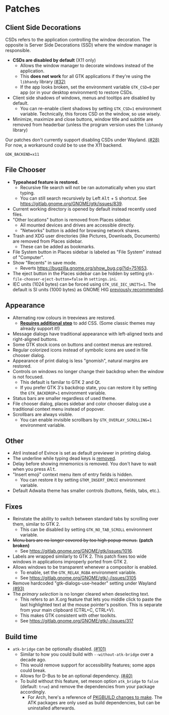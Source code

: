 # Patches

## Client Side Decorations

CSDs refers to the application controlling the window decoration. The opposite is Server Side Decorations (SSD) where the window manager is responsible.

* **CSDs are disabled by default** (X11 only)
  * Allows the window manager to decorate windows instead of the application.
  * This **does not work** for all GTK applications if they're using the `libhandy` library [(#32)](https://github.com/lah7/gtk3-classic/issues/32)
  * If the app looks broken, set the environment variable `GTK_CSD=0` per app (or in your desktop environment) to restore CSDs.
* Client side shadows of windows, menus and tooltips are disabled by default.
  * You can re-enable client shadows by setting `GTK_CSD=1` environment variable. Technically, this forces CSD on the window, so use wisely.
* Minimize, maximize and close buttons, window title and subtitle are removed from headerbar (unless the program version uses the `libhandy` library)

Our patches don't currently support disabling CSDs under Wayland. [(#28)](https://github.com/lah7/gtk3-classic/issues/28)
For now, a workaround could be to use the X11 backend.

    GDK_BACKEND=x11


## File Chooser

* **Typeahead feature is restored.**
  * Recursive file search will not be ran automatically when you start typing.
  * You can still search recursively by Left <kbd>Alt</kbd> + <kbd>S</kbd> shortcut. See https://gitlab.gnome.org/GNOME/gtk/issues/839.
* Current working directory is opened by default instead recently used files.
* "Other locations" button is removed from Places sidebar.
  * All mounted devices and drives are accessible directly.
  * "Networks" button is added for browsing network shares.
* Trash and XDG user directories (like Pictures, Downloads, Documents) are removed from Places sidebar.
  * These can be added as bookmarks.
* File System button in Places sidebar is labeled as "File System" instead of "Computer".
* Show "Recents" in save mode.
  * Reverts https://bugzilla.gnome.org/show_bug.cgi?id=751653.
* The eject button in the Places sidebar can be hidden by setting `gtk-file-chooser-eject-button=false` in `settings.ini`.
* IEC units (1024 bytes) can be forced using `GTK_USE_IEC_UNITS=1`. The default is SI units (1000 bytes) as GNOME HIG [previously recommended](https://bugzilla.gnome.org/show_bug.cgi?id=309850#c2).


## Appearance

* Alternating row colours in treeviews are restored.
  * [**Requires additional step**](https://github.com/lah7/gtk3-classic/wiki/Treeview:-Alternating-Colours-CSS) to add CSS. (Some classic themes may already support it!)
* Message dialogs have traditional appearance with left-aligned texts and right-aligned buttons.
* Some GTK stock icons on buttons and context menus are restored.
* Regular colorized icons instead of symbolic icons are used in file chooser dialog.
* Appearance of print dialog is less "gnomish", natural margins are restored.
* Controls on windows no longer change their backdrop when the window is not focused.
  * This default is familar to GTK 2 and Qt.
  * If you prefer GTK 3's backdrop state, you can restore it by setting the `GTK_BACKDROP=1` environment variable.
* Status bars are smaller regardless of used theme.
* File chooser dialog, places sidebar and color chooser dialog use a traditional context menu instead of popover.
* Scrollbars are always visible.
  * You can enable invisible scrollbars by `GTK_OVERLAY_SCROLLING=1` environment variable.


## Other

* Atril instead of Evince is set as default previewer in printing dialog.
* The underline while typing dead keys is [removed](https://blog.gtk.org/2021/03/24/input-revisited/).
* Delay before showing mnemonics is removed. You don't have to wait when you press <kbd>Alt</kbd>.
* "Insert emoji" context menu item of entry fields is hidden.
  * You can restore it by setting `GTKM_INSERT_EMOJI` environment variable.
* Default Adwaita theme has smaller controls (buttons, fields, tabs, etc.).


## Fixes

* Reinstate the ability to switch between standard tabs by scrolling over them, similar to GTK 2.
  * This can be disabled by setting `GTK_NO_TAB_SCROLL` environment variable.
* ~~Menu bars are no longer covered by too high popup menus.~~ **(patch broken)**
  * See https://gitlab.gnome.org/GNOME/gtk/issues/1016.
* Labels are wrapped similarly to GTK 2. This patch fixes too wide windows in applications improperly ported from GTK 2.
* Allows windows to be transparent whenever a compositor is enabled.
  * To enable, set the `GTK_RELAX_RGBA` environment variable.
  * See https://gitlab.gnome.org/GNOME/gtk/-/issues/3105
* Remove hardcoded "gtk-dialogs-use-header" setting under Wayland [(#93)](https://github.com/lah7/gtk3-classic/pull/93)
* The _primary selection_ is no longer cleared when deselecting text.
  * This refers to an X.org feature that lets you middle click to paste the last highlighted text at the mouse pointer's position. This is separate from your main clipboard (CTRL+C, CTRL+V).
  * This makes GTK consistent with other toolkits.
  * See https://gitlab.gnome.org/GNOME/gtk/-/issues/317


## Build time

* `atk-bridge` can be optionally disabled. [(#101)](https://github.com/lah7/gtk3-classic/pull/101)
  * Similar to how you could build with `--without-atk-bridge` over a decade ago.
  * This would remove support for accessibility features; some apps could break.
  * Allows for D-Bus to be an optional dependency. [(#40)](https://github.com/lah7/gtk3-classic/issues/40)
  * To build without this feature, set meson option `atk_bridge` to `false` (default: `true`) and remove the dependencies from your package accordingly.
    * For Arch, here's a reference of [PKGBUILD changes to make](https://github.com/lah7/gtk3-classic/issues/110#issuecomment-2098950276). The ATK packages are only used as build dependencies, but can be uninstalled afterwards.
